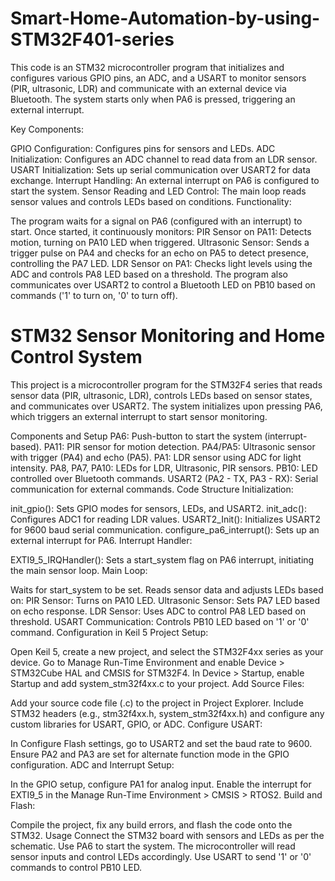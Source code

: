 # Smart-Home-Automation-by-using-STM32F401-series

This code is an STM32 microcontroller program that initializes and configures various GPIO pins, an ADC, and a USART to monitor sensors (PIR, ultrasonic, LDR) and communicate with an external device via Bluetooth. The system starts only when PA6 is pressed, triggering an external interrupt.

Key Components:

GPIO Configuration: Configures pins for sensors and LEDs.
ADC Initialization: Configures an ADC channel to read data from an LDR sensor.
USART Initialization: Sets up serial communication over USART2 for data exchange.
Interrupt Handling: An external interrupt on PA6 is configured to start the system.
Sensor Reading and LED Control: The main loop reads sensor values and controls LEDs based on conditions.
Functionality:

The program waits for a signal on PA6 (configured with an interrupt) to start.
Once started, it continuously monitors:
PIR Sensor on PA11: Detects motion, turning on PA10 LED when triggered.
Ultrasonic Sensor: Sends a trigger pulse on PA4 and checks for an echo on PA5 to detect presence, controlling the PA7 LED.
LDR Sensor on PA1: Checks light levels using the ADC and controls PA8 LED based on a threshold.
The program also communicates over USART2 to control a Bluetooth LED on PB10 based on commands ('1' to turn on, '0' to turn off).


# STM32 Sensor Monitoring and Home Control System
This project is a microcontroller program for the STM32F4 series that reads sensor data (PIR, ultrasonic, LDR), controls LEDs based on sensor states, and communicates over USART2. The system initializes upon pressing PA6, which triggers an external interrupt to start sensor monitoring.

Components and Setup
PA6: Push-button to start the system (interrupt-based).
PA11: PIR sensor for motion detection.
PA4/PA5: Ultrasonic sensor with trigger (PA4) and echo (PA5).
PA1: LDR sensor using ADC for light intensity.
PA8, PA7, PA10: LEDs for LDR, Ultrasonic, PIR sensors.
PB10: LED controlled over Bluetooth commands.
USART2 (PA2 - TX, PA3 - RX): Serial communication for external commands.
Code Structure
Initialization:

init_gpio(): Sets GPIO modes for sensors, LEDs, and USART2.
init_adc(): Configures ADC1 for reading LDR values.
USART2_Init(): Initializes USART2 for 9600 baud serial communication.
configure_pa6_interrupt(): Sets up an external interrupt for PA6.
Interrupt Handler:

EXTI9_5_IRQHandler(): Sets a start_system flag on PA6 interrupt, initiating the main sensor loop.
Main Loop:

Waits for start_system to be set.
Reads sensor data and adjusts LEDs based on:
PIR Sensor: Turns on PA10 LED.
Ultrasonic Sensor: Sets PA7 LED based on echo response.
LDR Sensor: Uses ADC to control PA8 LED based on threshold.
USART Communication: Controls PB10 LED based on '1' or '0' command.
Configuration in Keil 5
Project Setup:

Open Keil 5, create a new project, and select the STM32F4xx series as your device.
Go to Manage Run-Time Environment and enable Device > STM32Cube HAL and CMSIS for STM32F4.
In Device > Startup, enable Startup and add system_stm32f4xx.c to your project.
Add Source Files:

Add your source code file (.c) to the project in Project Explorer.
Include STM32 headers (e.g., stm32f4xx.h, system_stm32f4xx.h) and configure any custom libraries for USART, GPIO, or ADC.
Configure USART:

In Configure Flash settings, go to USART2 and set the baud rate to 9600.
Ensure PA2 and PA3 are set for alternate function mode in the GPIO configuration.
ADC and Interrupt Setup:

In the GPIO setup, configure PA1 for analog input.
Enable the interrupt for EXTI9_5 in the Manage Run-Time Environment > CMSIS > RTOS2.
Build and Flash:

Compile the project, fix any build errors, and flash the code onto the STM32.
Usage
Connect the STM32 board with sensors and LEDs as per the schematic.
Use PA6 to start the system. The microcontroller will read sensor inputs and control LEDs accordingly.
Use USART to send '1' or '0' commands to control PB10 LED.





